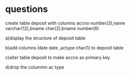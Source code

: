 # questions

create table deposit with columns accno number(3),name varchar(12),bname char(2),bname number(6)

a)display the structure of deposit table

b)add columns ldate date ,actype char(1) to deposit table

c)alter table deposit to make accno as primary key

d)drop the colummn ac type

